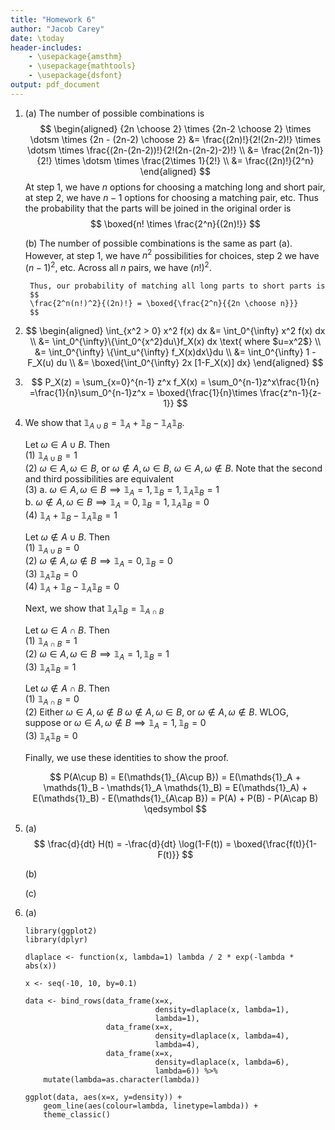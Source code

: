 ```yaml
---
title: "Homework 6"
author: "Jacob Carey"
date: \today
header-includes:
    - \usepackage{amsthm}
    - \usepackage{mathtools}
    - \usepackage{dsfont}
output: pdf_document
---
```


1. 
    (a) The number of possible combinations is
        $$
        \begin{aligned}
        {2n \choose 2} \times {2n-2 \choose 2} \times \dotsm \times {2n - (2n-2) \choose 2} &= \frac{(2n)!}{2!(2n-2)!} \times \dotsm \times 
        \frac{(2n-(2n-2))!}{2!(2n-(2n-2)-2)!} \\
        &= \frac{2n(2n-1)}{2!} \times \dotsm \times \frac{2\times 1}{2!} \\
        &= \frac{(2n)!}{2^n}
        \end{aligned}
        $$
        At step 1, we have $n$ options for choosing a matching long and short pair, at step 2, we have $n-1$ options for choosing a matching pair, etc. Thus the probability that the parts will be joined in the original order is
        $$
        \boxed{n! \times \frac{2^n}{(2n)!}}
        $$

    (b) The number of possible combinations is the same as part (a). However, at step 1, we have $n^2$ possibilities for choices, step 2 we have $(n-1)^2$, etc. Across all $n$ pairs, we have $(n!)^2$.

        Thus, our probability of matching all long parts to short parts is 
        $$
        \frac{2^n(n!)^2}{(2n)!} = \boxed{\frac{2^n}{{2n \choose n}}}
        $$

2. 
    $$ 
    \begin{aligned}
    \int_{x^2 > 0} x^2 f(x) dx &= \int_0^{\infty} x^2 f(x) dx \\
    &= \int_0^{\infty}\{\int_0^{x^2}du\}f_X(x) dx \text{ where $u=x^2$} \\
    &= \int_0^{\infty} \{\int_u^{\infty} f_X(x)dx\}du \\
    &= \int_0^{\infty} 1 - F_X(u) du \\
    &= \boxed{\int_0^{\infty} 2x [1-F_X(x)] dx}
    \end{aligned}
    $$

3.
    $$ 
    P_X(z) = \sum_{x=0}^{n-1} z^x f_X(x) = \sum_0^{n-1}z^x\frac{1}{n}
    =\frac{1}{n}\sum_0^{n-1}z^x = \boxed{\frac{1}{n}\times
    \frac{z^n-1}{z-1}}
    $$

4. We show that $\mathds{1}_{A \cup B}=\mathds{1}_A + \mathds{1}_B - \mathds{1}_A\mathds{1}_B$.  

    Let $\omega \in A \cup B$. Then  
        (1) $\mathds{1}_{A\cup B} = 1$  
        (2) $\omega \in A, \omega \in B$, or $\omega \notin A, \omega \in B$, $\omega \in A, \omega \notin B$. Note that the second and third possibilities are equivalent  
        (3) a. $\omega \in A, \omega \in B \implies \mathds{1}_A = 1,  \mathds{1}_B=1, \mathds{1}_A\mathds{1}_B= 1$  
            b. $\omega \notin A, \omega \in B \implies \mathds{1}_A = 0,  \mathds{1}_B=1, \mathds{1}_A\mathds{1}_B= 0$  
        (4) $\mathds{1}_A +  \mathds{1}_B -  \mathds{1}_A\mathds{1}_B=1$  

    Let $\omega \notin A \cup B$. Then  
        (1) $\mathds{1}_{A\cup B} = 0$  
        (2) $\omega \notin A, \omega \notin B \implies \mathds{1}_A = 0,  \mathds{1}_B=0$  
        (3) $\mathds{1}_A \mathds{1}_B = 0$  
        (4) $\mathds{1}_A + \mathds{1}_B - \mathds{1}_A\mathds{1}_B=0$  

    Next, we show that $\mathds{1}_A \mathds{1}_B = \mathds{1}_{A\cap B}$

    Let $\omega \in A \cap B$. Then  
        (1) $\mathds{1}_{A\cap B} = 1$  
        (2) $\omega \in A, \omega \in B \implies \mathds{1}_A = 1,  \mathds{1}_B=1$  
        (3) $\mathds{1}_A \mathds{1}_B = 1$  

    Let $\omega \notin A \cap B$. Then  
        (1) $\mathds{1}_{A\cap B} = 0$  
        (2) Either $\omega \in A, \omega \notin B$ $\omega \notin A, \omega \in B$, or $\omega \notin A, \omega \notin B$. WLOG, suppose or $\omega \in A, \omega \notin B \implies \mathds{1}_A = 1,  \mathds{1}_B=0$  
        (3) $\mathds{1}_A \mathds{1}_B = 0$  

    Finally, we use these identities to show the proof.

    $$
    P(A\cup B) = E(\mathds{1}_{A\cup B}) = E(\mathds{1}_A + \mathds{1}_B - \mathds{1}_A \mathds{1}_B) = 
    E(\mathds{1}_A) + E(\mathds{1}_B) - E(\mathds{1}_{A\cap B}) =
    P(A) + P(B) - P(A\cap B) \qedsymbol
    $$

5.
    (a) 
        $$
        \frac{d}{dt} H(t) = -\frac{d}{dt} \log(1-F(t)) =
        \boxed{\frac{f(t)}{1-F(t)}}
        $$

    (b)

    (c)

6. 
    (a)
    ```{r}
    library(ggplot2)
    library(dplyr)

    dlaplace <- function(x, lambda=1) lambda / 2 * exp(-lambda * abs(x))

    x <- seq(-10, 10, by=0.1)

    data <- bind_rows(data_frame(x=x, 
                                 density=dlaplace(x, lambda=1),
                                 lambda=1),
                      data_frame(x=x, 
                                 density=dlaplace(x, lambda=4),
                                 lambda=4),
                      data_frame(x=x, 
                                 density=dlaplace(x, lambda=6),
                                 lambda=6)) %>%
        mutate(lambda=as.character(lambda))

    ggplot(data, aes(x=x, y=density)) +
        geom_line(aes(colour=lambda, linetype=lambda)) +
        theme_classic()
    ```
